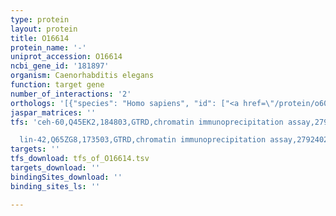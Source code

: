 ```yaml
---
type: protein
layout: protein
title: O16614
protein_name: '-'
uniprot_accession: O16614
ncbi_gene_id: '181897'
organism: Caenorhabditis elegans
function: target gene
number_of_interactions: '2'
orthologs: '[{"species": "Homo sapiens", "id": ["<a href=\"/protein/o60858\">O60858</a>", "<a href=\"/protein/q8iwr1\">Q8IWR1</a>"]}, {"species": "Mus musculus", "id": ["<a href=\"/protein/q922y2\">Q922Y2</a>"]}, {"species": "Rattus norvegicus", "id": ["<a href=\"/protein/b5df13\">B5DF13</a>"]}]'
jaspar_matrices: ''
tfs: 'ceh-60,Q45EK2,184803,GTRD,chromatin immunoprecipitation assay,27924024%5Buid%5D,No

  lin-42,Q65ZG8,173503,GTRD,chromatin immunoprecipitation assay,27924024%5Buid%5D,No'
targets: ''
tfs_download: tfs_of_O16614.tsv
targets_download: ''
bindingSites_download: ''
binding_sites_ls: ''

---
```

